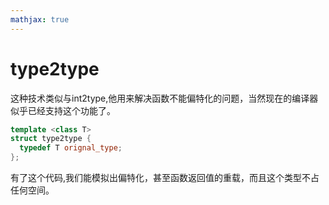 ```yaml
---
mathjax: true
---
```


# type2type
 这种技术类似与int2type,他用来解决函数不能偏特化的问题，当然现在的编译器似乎已经支持这个功能了。
```cpp
template <class T>
struct type2type {
  typedef T orignal_type;
};
```

 有了这个代码,我们能模拟出偏特化，甚至函数返回值的重载，而且这个类型不占任何空间。
